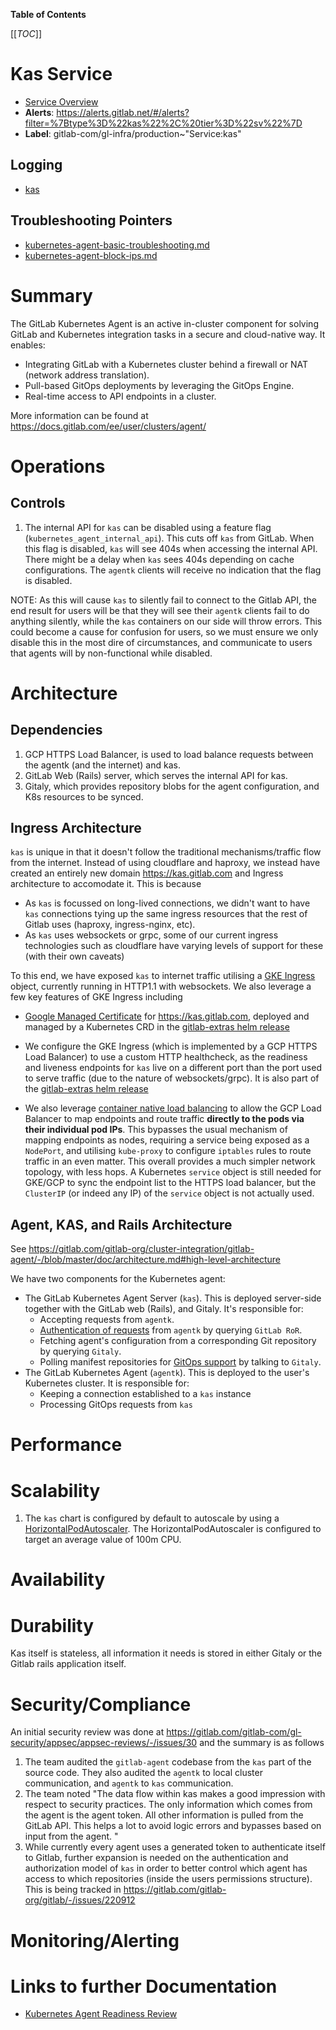 <!-- MARKER: do not edit this section directly. Edit services/service-catalog.yml then run scripts/generate-docs -->

**Table of Contents**

[[_TOC_]]

#  Kas Service
* [Service Overview](https://dashboards.gitlab.net/d/kas/kas)
* **Alerts**: https://alerts.gitlab.net/#/alerts?filter=%7Btype%3D%22kas%22%2C%20tier%3D%22sv%22%7D
* **Label**: gitlab-com/gl-infra/production~"Service:kas"

## Logging

* [kas](https://log.gprd.gitlab.net/goto/0f6064d1900494870a10af9310d6ece0)

## Troubleshooting Pointers

* [kubernetes-agent-basic-troubleshooting.md](kubernetes-agent-basic-troubleshooting.md)
* [kubernetes-agent-block-ips.md](kubernetes-agent-block-ips.md)
<!-- END_MARKER -->

# Summary

The GitLab Kubernetes Agent is an active in-cluster component for solving GitLab and Kubernetes integration tasks in a secure and cloud-native way. It enables:

* Integrating GitLab with a Kubernetes cluster behind a firewall or NAT (network address translation).
* Pull-based GitOps deployments by leveraging the GitOps Engine.
* Real-time access to API endpoints in a cluster.

More information can be found at https://docs.gitlab.com/ee/user/clusters/agent/

# Operations

## Controls

1. The internal API for `kas` can be disabled using a feature flag (`kubernetes_agent_internal_api`). This cuts off `kas` from GitLab.
When this flag is disabled, `kas` will see 404s when accessing the internal API.
There might be a delay when `kas` sees 404s depending on cache configurations.
The `agentk` clients will receive no indication that the flag is disabled.

NOTE: As this will cause `kas` to silently fail to connect to the Gitlab API, the end result for users will be that they will see their `agentk` clients fail to do anything silently, while the `kas` containers on our side will throw errors. This could become a cause for confusion for users, so we must ensure we only disable this in the most dire of circumstances, and communicate to users that agents will by non-functional while disabled.
# Architecture

## Dependencies

1. GCP HTTPS Load Balancer, is used to load balance requests between the agentk (and the internet)  and kas.
1. GitLab Web (Rails) server, which serves the internal API for kas.
1. Gitaly, which provides repository blobs for the agent configuration, and K8s resources to be synced.

## Ingress Architecture

`kas` is unique in that it doesn't follow the traditional mechanisms/traffic flow from the internet. Instead of using cloudflare and haproxy, we instead have created an entirely new domain https://kas.gitlab.com and Ingress architecture to accomodate it. This is because

* As `kas` is focussed on long-lived connections, we didn't want to have `kas` connections tying up the same ingress resources that the rest of Gitlab uses (haproxy, ingress-nginx, etc).
* As `kas` uses websockets or grpc, some of our current ingress technologies such as cloudflare have varying levels of support for these (with their own caveats)

To this end, we have exposed `kas` to internet traffic utilising a [GKE Ingress](https://cloud.google.com/kubernetes-engine/docs/concepts/ingress) object, currently running in HTTP1.1 with websockets. We also leverage a few key features of GKE Ingress including

* [Google Managed Certificate](https://cloud.google.com/kubernetes-engine/docs/how-to/managed-certs) for https://kas.gitlab.com, deployed and managed by a Kubernetes CRD in the [gitlab-extras helm release](https://gitlab.com/gitlab-com/gl-infra/k8s-workloads/gitlab-com/-/blob/master/releases/gitlab-extras/values.yaml.gotmpl#L3-10)

* We configure the GKE Ingress (which is implemented by a GCP HTTPS Load Balancer) to use a custom HTTP healthcheck, as the readiness and liveness endpoints for `kas` live on a different port than the port used to serve traffic (due to the nature of websockets/grpc). It is also part of the [gitlab-extras helm release](https://gitlab.com/gitlab-com/gl-infra/k8s-workloads/gitlab-com/-/blob/master/releases/gitlab-extras/values.yaml.gotmpl#L12-22)

* We also leverage [container native load balancing](https://cloud.google.com/kubernetes-engine/docs/concepts/container-native-load-balancing) to allow the GCP Load Balancer to map endpoints and route traffic **directly to the pods via their individual pod IPs**. This bypasses the usual mechanism of mapping endpoints as nodes, requiring a service being exposed as a `NodePort`, and utilising `kube-proxy` to configure `iptables` rules to route traffic in an even matter. This overall provides a much simpler network topology, with less hops. A Kubernetes `service` object is still needed for GKE/GCP to sync the endpoint list to the HTTPS load balancer, but the `ClusterIP` (or indeed any IP) of the `service` object is not actually used.

## Agent, KAS, and Rails Architecture

See https://gitlab.com/gitlab-org/cluster-integration/gitlab-agent/-/blob/master/doc/architecture.md#high-level-architecture

We have two components for the Kubernetes agent:

- The GitLab Kubernetes Agent Server (`kas`). This is deployed server-side together with the GitLab web (Rails), and Gitaly. It's responsible for:
  - Accepting requests from `agentk`.
  - [Authentication of requests](https://gitlab.com/gitlab-org/cluster-integration/gitlab-agent/-/blob/master/doc/identity_and_auth.md) from `agentk` by querying `GitLab RoR`.
  - Fetching agent's configuration from a corresponding Git repository by querying `Gitaly`.
  - Polling manifest repositories for [GitOps support](https://gitlab.com/gitlab-org/cluster-integration/gitlab-agent/-/blob/master/doc/gitops.md) by talking to `Gitaly`.
- The GitLab Kubernetes Agent (`agentk`). This is deployed to the user's Kubernetes cluster. It is responsible for:
  - Keeping a connection established to a `kas` instance
  - Processing GitOps requests from `kas`

# Performance

# Scalability

1. The `kas` chart is configured by default to autoscale by using a [HorizontalPodAutoscaler](https://gitlab.com/gitlab-org/charts/gitlab/-/blob/master/charts/gitlab/charts/kas/templates/hpa.yaml). The HorizontalPodAutoscaler is configured to target an average value of 100m CPU.

# Availability

# Durability

Kas itself is stateless, all information it needs is stored in either Gitaly or the Gitlab rails application itself.

# Security/Compliance

An initial security review was done at https://gitlab.com/gitlab-com/gl-security/appsec/appsec-reviews/-/issues/30 and the summary is as follows

1. The team audited the `gitlab-agent` codebase from the `kas` part of the source code. They also audited the `agentk` to local cluster communication, and `agentk` to `kas` communication.
1. The team noted "The data flow within kas makes a good impression with respect to security practices. The only information which comes from the agent is the agent token. All other information is pulled from the GitLab API. This helps a lot to avoid logic errors and bypasses based on input from the agent. "
1. While currently every agent uses a generated token to authenticate itself to Gitlab, further expansion is needed on the authentication and authorization model of `kas` in order to better control which agent has access to which repositories (inside the users permissions structure). This is being tracked in https://gitlab.com/gitlab-org/gitlab/-/issues/220912

# Monitoring/Alerting

# Links to further Documentation

- [Kubernetes Agent Readiness Review](https://gitlab.com/gitlab-com/gl-infra/readiness/-/blob/master/kubernetes-agent/index.md) 
